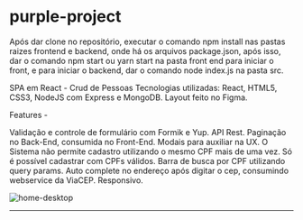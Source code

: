 # purple-project

Após dar clone no repositório, executar o comando npm install nas pastas raizes frontend e backend, onde há os arquivos package.json, após isso, dar o comando npm start ou yarn start na pasta front end para iniciar o front, e para iniciar o backend, dar o comando node index.js na pasta src.

SPA em React - Crud de Pessoas
Tecnologias utilizadas: React, HTML5, CSS3, NodeJS com Express e MongoDB.
Layout feito no Figma.

Features - 

Validação e controle de formulário com Formik e Yup.
API Rest.
Paginação no Back-End, consumida no Front-End.
Modais para auxiliar na UX.
O Sistema não permite cadastro utilizando o mesmo CPF mais de uma vez.
Só é possível cadastrar com CPFs válidos.
Barra de busca por CPF utilizando query params.
Auto complete no endereço após digitar o cep, consumindo webservice da ViaCEP.
Responsivo. 

![home-desktop](https://i.postimg.cc/GpH5KB8T/home-desktop.png)

<hr>
